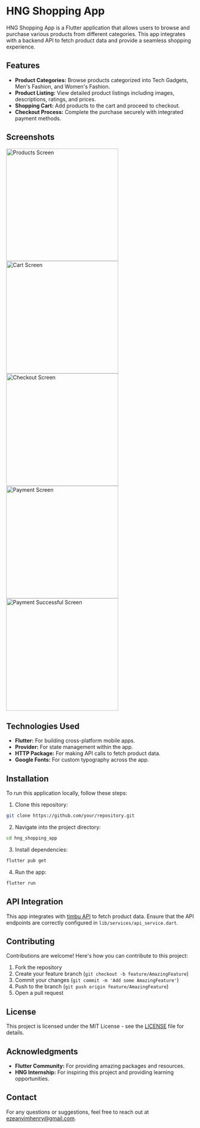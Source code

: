 # HNG Shopping App

HNG Shopping App is a Flutter application that allows users to browse and purchase various products from different categories. This app integrates with a backend API to fetch product data and provide a seamless shopping experience.

## Features

- **Product Categories:** Browse products categorized into Tech Gadgets, Men's Fashion, and Women's Fashion.
- **Product Listing:** View detailed product listings including images, descriptions, ratings, and prices.
- **Shopping Cart:** Add products to the cart and proceed to checkout.
- **Checkout Process:** Complete the purchase securely with integrated payment methods.

## Screenshots

<img src="assets/screenshots/home.png" alt="Products Screen" width="300">
<img src="assets/screenshots/cart.png" alt="Cart Screen" width="300">
<img src="assets/screenshots/checkout.png" alt="Checkout Screen" width="300">
<img src="assets/screenshots/payment.png" alt="Payment Screen" width="300">
<img src="assets/screenshots/success.png" alt="Payment Successful Screen" width="300">

## Technologies Used

- **Flutter:** For building cross-platform mobile apps.
- **Provider:** For state management within the app.
- **HTTP Package:** For making API calls to fetch product data.
- **Google Fonts:** For custom typography across the app.

## Installation

To run this application locally, follow these steps:

1. Clone this repository:

```bash
git clone https://github.com/your/repository.git
```

2. Navigate into the project directory:

```bash
cd hng_shopping_app
```

3. Install dependencies:

```bash
flutter pub get
```

4. Run the app:

```bash
flutter run
```

## API Integration

This app integrates with [timbu API](https://app.timbu.cloud) to fetch product data. Ensure that the API endpoints are correctly configured in `lib/services/api_service.dart`.

## Contributing

Contributions are welcome! Here's how you can contribute to this project:

1. Fork the repository
2. Create your feature branch (`git checkout -b feature/AmazingFeature`)
3. Commit your changes (`git commit -m 'Add some AmazingFeature'`)
4. Push to the branch (`git push origin feature/AmazingFeature`)
5. Open a pull request

## License

This project is licensed under the MIT License - see the [LICENSE](LICENSE) file for details.

## Acknowledgments

- **Flutter Community:** For providing amazing packages and resources.
- **HNG Internship:** For inspiring this project and providing learning opportunities.

## Contact

For any questions or suggestions, feel free to reach out at [ezeanyimhenry@gmail.com](mailto:ezeanyimhenry@gmail.com).
